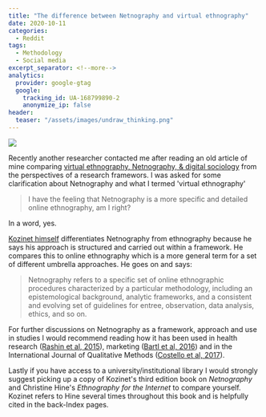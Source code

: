 ```yaml
---
title: "The difference between Netnography and virtual ethnography"
date: 2020-10-11
categories:
  - Reddit
tags:
  - Methodology
  - Social media
excerpt_separator: <!--more-->
analytics:
  provider: google-gtag
  google:
    tracking_id: UA-168799890-2
    anonymize_ip: false
header:
  teaser: "/assets/images/undraw_thinking.png"
---
```


![](/assets/images/undraw_thinking.png)

Recently another researcher contacted me after reading an old article of mine comparing [virtual ethnography, Netnography, & digital sociology](https://naiyanjones.com/reddit/research-frameworks-ethnograhpy-netnography-sociology/) from the perspectives of a research framewors. I was asked for some clarification about Netnography and what I termed 'virtual ethnography'

> I have the feeling that Netnography is a more specific and detailed online ethnography, am I right?

In a word, yes.

[Kozinet himself](https://kozinets.net/archives/475 ) differentiates Netnography from ethnography because he says his approach is structured and carried out within a framework. He compares this to online ethnography which is a more general term for a set of different umbrella approaches. He goes on and says:

>  Netnography refers to a specific set of online ethnographic procedures characterized by a particular methodology, including an epistemological background, analytic frameworks, and a consistent and evolving set of guidelines for entree, observation, data analysis, ethics, and so on.

For further discussions on Netnography as a framework, approach and use in studies I would recommend reading how it has been used in health research ([Rashin et al, 2015](https://doi.org/10.1177%2F1609406915621421)), marketing ([Bartl et al, 2016](https://doi.org/10.1504/IJTMKT.2016.075687)) and in the International Journal of Qualitative Methods ([Costello et al, 2017](https://doi.org/10.1177%2F1609406917700647)).

Lastly if you have access to a university/institutional library I would strongly suggest picking up a copy of Kozinet's third edition book on *Netnography* and Christine Hine's *Ethnography for the Internet* to compare yourself. Kozinet refers to Hine several times throughout this book and is helpfully cited in the back-Index pages.
